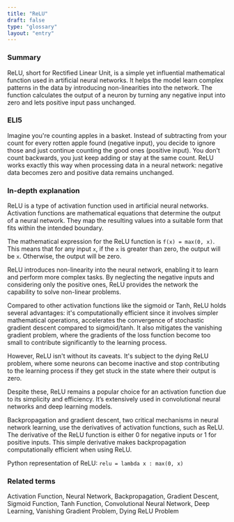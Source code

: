 ```yaml
---
title: "ReLU"
draft: false
type: "glossary"
layout: "entry"
---
```


### Summary
ReLU, short for Rectified Linear Unit, is a simple yet influential mathematical function used in artificial neural networks. It helps the model learn complex patterns in the data by introducing non-linearities into the network. The function calculates the output of a neuron by turning any negative input into zero and lets positive input pass unchanged.

### ELI5
Imagine you're counting apples in a basket. Instead of subtracting from your count for every rotten apple found (negative input), you decide to ignore those and just continue counting the good ones (positive input). You don't count backwards, you just keep adding or stay at the same count. ReLU works exactly this way when processing data in a neural network: negative data becomes zero and positive data remains unchanged.

### In-depth explanation
ReLU is a type of activation function used in artificial neural networks. Activation functions are mathematical equations that determine the output of a neural network. They map the resulting values into a suitable form that fits within the intended boundary. 

The mathematical expression for the ReLU function is `f(x) = max(0, x)`. This means that for any input `x`, if the `x` is greater than zero, the output will be `x`. Otherwise, the output will be zero.

ReLU introduces non-linearity into the neural network, enabling it to learn and perform more complex tasks. By neglecting the negative inputs and considering only the positive ones, ReLU provides the network the capability to solve non-linear problems.

Compared to other activation functions like the sigmoid or Tanh, ReLU holds several advantages: it's computationally efficient since it involves simpler mathematical operations, accelerates the convergence of stochastic gradient descent compared to sigmoid/tanh. It also mitigates the vanishing gradient problem, where the gradients of the loss function become too small to contribute significantly to the learning process.

However, ReLU isn't without its caveats. It's subject to the dying ReLU problem, where some neurons can become inactive and stop contributing to the learning process if they get stuck in the state where their output is zero.

Despite these, ReLU remains a popular choice for an activation function due to its simplicity and efficiency. It’s extensively used in convolutional neural networks and deep learning models.

Backpropagation and gradient descent, two critical mechanisms in neural network learning, use the derivatives of activation functions, such as ReLU. The derivative of the ReLU function is either 0 for negative inputs or 1 for positive inputs. This simple derivative makes backpropagation computationally efficient when using ReLU.

Python representation of ReLU: `relu = lambda x : max(0, x)`

### Related terms
Activation Function, Neural Network, Backpropagation, Gradient Descent, Sigmoid Function, Tanh Function, Convolutional Neural Network, Deep Learning, Vanishing Gradient Problem, Dying ReLU Problem
